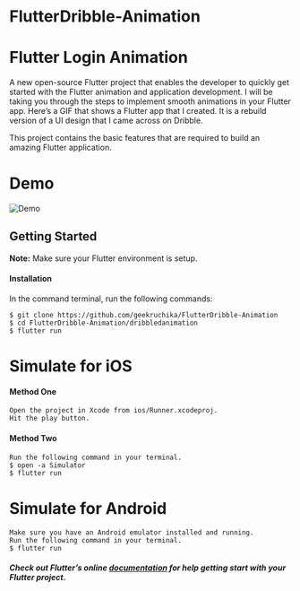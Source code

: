 # FlutterDribble-Animation


# Flutter Login Animation

A new open-source Flutter project that enables the developer to quickly get started with the Flutter animation and application development. I will be taking you through the steps to implement smooth animations in your Flutter app. Here’s a GIF that shows a Flutter app that I created. It is a rebuild version of a UI design that I came across on Dribble.

This project contains the basic features that are required to build an amazing Flutter application.

# Demo
![Demo](https://github.com/geekruchika/FlutterDribble-Animation/blob/master/dribbledanimation/ScreenGif/Login_Animation.gif)

## Getting Started
**Note:** Make sure your Flutter environment is setup.

#### Installation

In the command terminal, run the following commands:

    $ git clone https://github.com/geekruchika/FlutterDribble-Animation
    $ cd FlutterDribble-Animation/dribbledanimation
    $ flutter run

# Simulate for iOS
#### Method One
    
    Open the project in Xcode from ios/Runner.xcodeproj.
    Hit the play button.

#### Method Two

    Run the following command in your terminal.
    $ open -a Simulator
    $ flutter run

# Simulate for Android

    Make sure you have an Android emulator installed and running.
    Run the following command in your terminal.
    $ flutter run

##### Check out Flutter’s online [documentation](http://flutter.io/) for help getting start with your Flutter project.